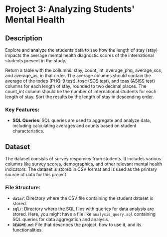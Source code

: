 # Project 3: Analyzing Students' Mental Health

## Description

Explore and analyze the students data to see how the length of stay (stay) impacts the average mental health diagnostic scores of the international students present in the study.

Return a table with the collumns: stay, count_int, average_phq, average_scs, and average_as, in that order.
The average columns should contain the average of the todep (PHQ-9 test), tosc (SCS test), and toas (ASISS test) columns for each length of stay, rounded to two decimal places.
The count_int column should be the number of international students for each length of stay.
Sort the results by the length of stay in descending order.

### Key Features:
- **SQL Queries**: SQL queries are used to aggregate and analyze data, including calculating averages and counts based on student characteristics.

## Dataset

The dataset consists of survey responses from students. It includes various columns like survey scores, demographics, and other relevant mental health indicators. The dataset is stored in CSV format and is used as the primary source of data for this project.

### File Structure:

- **`data/`**: Directory where the CSV file containing the student dataset is stored.
- **`sql/`**: Directory where the SQL files with queries for data analysis are stored. Here, you might have a file like `analysis_query.sql` containing SQL queries for data aggregation and analysis.
- **`README.md`**: File that describes the project, how to use it, and its functionalities.
